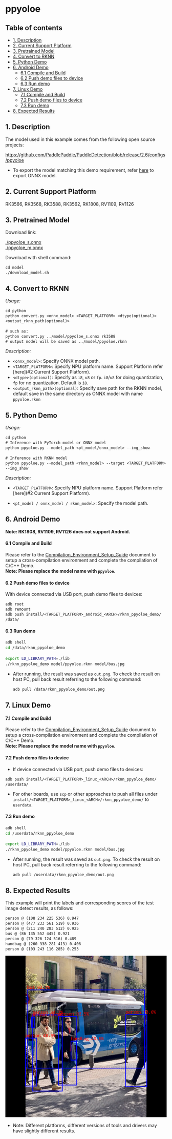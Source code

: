 # ppyoloe

## Table of contents

- [1. Description](#1-description)
- [2. Current Support Platform](#2-current-support-platform)
- [3. Pretrained Model](#3-pretrained-model)
- [4. Convert to RKNN](#4-convert-to-rknn)
- [5. Python Demo](#5-python-demo)
- [6. Android Demo](#6-android-demo)
  - [6.1 Compile and Build](#61-compile-and-build)
  - [6.2 Push demo files to device](#62-push-demo-files-to-device)
  - [6.3 Run demo](#63-run-demo)
- [7. Linux Demo](#7-linux-demo)
  - [7.1 Compile and Build](#71-compile-and-build)
  - [7.2 Push demo files to device](#72-push-demo-files-to-device)
  - [7.3 Run demo](#73-run-demo)
- [8. Expected Results](#8-expected-results)



## 1. Description

The model used in this example comes from the following open source projects:  

https://github.com/PaddlePaddle/PaddleDetection/blob/release/2.6/configs/ppyoloe

- To export the model matching this demo requirement,  refer [here](./patch_for_model_export/README_EN.md) to export ONNX model.



## 2. Current Support Platform

RK3566, RK3568, RK3588, RK3562, RK1808, RV1109, RV1126



## 3. Pretrained Model

Download link: 

[./ppyoloe_s.onnx](https://ftrg.zbox.filez.com/v2/delivery/data/95f00b0fc900458ba134f8b180b3f7a1/examples/ppyoloe/ppyoloe_s.onnx)<br />[./ppyoloe_m.onnx](https://ftrg.zbox.filez.com/v2/delivery/data/95f00b0fc900458ba134f8b180b3f7a1/examples/ppyoloe/ppyoloe_m.onnx)

Download with shell command:

```
cd model
./download_model.sh
```



## 4. Convert to RKNN

*Usage:*

```shell
cd python
python convert.py <onnx_model> <TARGET_PLATFORM> <dtype(optional)> <output_rknn_path(optional)>

# such as: 
python convert.py ../model/ppyoloe_s.onnx rk3588
# output model will be saved as ../model/ppyoloe.rknn
```

*Description:*

- `<onnx_model>`: Specify ONNX model path.
- `<TARGET_PLATFORM>`: Specify NPU platform name. Support Platform refer [here](#2 Current Support Platform).
- `<dtype>(optional)`: Specify as `i8`, `u8` or `fp`. `i8`/`u8` for doing quantization, `fp` for no quantization. Default is `i8`.
- `<output_rknn_path>(optional)`: Specify save path for the RKNN model, default save in the same directory as ONNX model with name `ppyoloe.rknn`



## 5. Python Demo

*Usage:*

```shell
cd python
# Inference with PyTorch model or ONNX model
python ppyoloe.py --model_path <pt_model/onnx_model> --img_show

# Inference with RKNN model
python ppyoloe.py --model_path <rknn_model> --target <TARGET_PLATFORM> --img_show
```

*Description:*

- `<TARGET_PLATFORM>`: Specify NPU platform name. Support Platform refer [here](#2 Current Support Platform).

- `<pt_model / onnx_model / rknn_model>`: Specify the model path.



## 6. Android Demo

**Note: RK1808, RV1109, RV1126 does not support Android.**

#### 6.1 Compile and Build

Please refer to the [Compilation_Environment_Setup_Guide](../../docs/Compilation_Environment_Setup_Guide.md#android-platform) document to setup a cross-compilation environment and complete the compilation of C/C++ Demo.  
**Note: Please replace the model name with `ppyoloe`.**

#### 6.2 Push demo files to device

With device connected via USB port, push demo files to devices:

```shell
adb root
adb remount
adb push install/<TARGET_PLATFORM>_android_<ARCH>/rknn_ppyoloe_demo/ /data/
```

#### 6.3 Run demo

```sh
adb shell
cd /data/rknn_ppyoloe_demo

export LD_LIBRARY_PATH=./lib
./rknn_ppyoloe_demo model/ppyoloe.rknn model/bus.jpg
```

- After running, the result was saved as `out.png`. To check the result on host PC, pull back result referring to the following command: 

  ```sh
  adb pull /data/rknn_ppyoloe_demo/out.png
  ```



## 7. Linux Demo

#### 7.1 Compile and Build

Please refer to the [Compilation_Environment_Setup_Guide](../../docs/Compilation_Environment_Setup_Guide.md#linux-platform) document to setup a cross-compilation environment and complete the compilation of C/C++ Demo.  
**Note: Please replace the model name with `ppyoloe`.**

#### 7.2 Push demo files to device

- If device connected via USB port, push demo files to devices:

```shell
adb push install/<TARGET_PLATFORM>_linux_<ARCH>/rknn_ppyoloe_demo/ /userdata/
```

- For other boards, use `scp` or other approaches to push all files under `install/<TARGET_PLATFORM>_linux_<ARCH>/rknn_ppyoloe_demo/` to `userdata`.

#### 7.3 Run demo

```sh
adb shell
cd /userdata/rknn_ppyoloe_demo

export LD_LIBRARY_PATH=./lib
./rknn_ppyoloe_demo model/ppyoloe.rknn model/bus.jpg
```

- After running, the result was saved as `out.png`. To check the result on host PC, pull back result referring to the following command: 

  ```
  adb pull /userdata/rknn_ppyoloe_demo/out.png
  ```




## 8. Expected Results

This example will print the labels and corresponding scores of the test image detect results, as follows:

```
person @ (108 234 225 536) 0.947
person @ (477 233 561 519) 0.936
person @ (211 240 283 512) 0.925
bus @ (86 135 552 445) 0.921
person @ (79 326 124 516) 0.489
handbag @ (260 338 281 413) 0.406
person @ (103 243 116 285) 0.253
```

<img src="result.png">

- Note: Different platforms, different versions of tools and drivers may have slightly different results.
